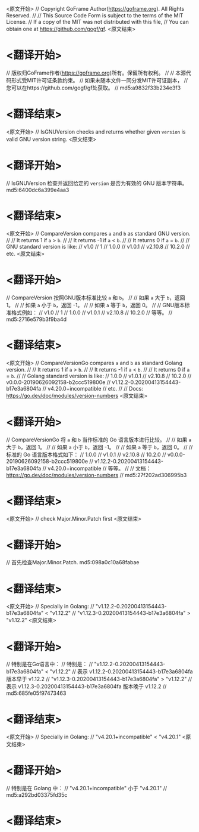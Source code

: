 
<原文开始>
// Copyright GoFrame Author(https://goframe.org). All Rights Reserved.
//
// This Source Code Form is subject to the terms of the MIT License.
// If a copy of the MIT was not distributed with this file,
// You can obtain one at https://github.com/gogf/gf.
<原文结束>

# <翻译开始>
// 版权归GoFrame作者(https://goframe.org)所有。保留所有权利。
//
// 本源代码形式受MIT许可证条款约束。
// 如果未随本文件一同分发MIT许可证副本，
// 您可以在https://github.com/gogf/gf处获取。
// md5:a9832f33b234e3f3
# <翻译结束>


<原文开始>
// IsGNUVersion checks and returns whether given `version` is valid GNU version string.
<原文结束>

# <翻译开始>
// IsGNUVersion 检查并返回给定的 `version` 是否为有效的 GNU 版本字符串。 md5:6400dc6a399e4aa3
# <翻译结束>


<原文开始>
// CompareVersion compares `a` and `b` as standard GNU version.
//
// It returns  1 if `a` > `b`.
//
// It returns -1 if `a` < `b`.
//
// It returns  0 if `a` = `b`.
//
// GNU standard version is like:
// v1.0
// 1
// 1.0.0
// v1.0.1
// v2.10.8
// 10.2.0
// etc.
<原文结束>

# <翻译开始>
// CompareVersion 按照GNU版本标准比较 `a` 和 `b`。
//
// 如果 `a` 大于 `b`，返回 1。
//
// 如果 `a` 小于 `b`，返回 -1。
//
// 如果 `a` 等于 `b`，返回 0。
//
// GNU版本标准格式例如：
// v1.0
// 1
// 1.0.0
// v1.0.1
// v2.10.8
// 10.2.0
// 等等。
// md5:2716e579b3f9ba4d
# <翻译结束>


<原文开始>
// CompareVersionGo compares `a` and `b` as standard Golang version.
//
// It returns  1 if `a` > `b`.
//
// It returns -1 if `a` < `b`.
//
// It returns  0 if `a` = `b`.
//
// Golang standard version is like:
// 1.0.0
// v1.0.1
// v2.10.8
// 10.2.0
// v0.0.0-20190626092158-b2ccc519800e
// v1.12.2-0.20200413154443-b17e3a6804fa
// v4.20.0+incompatible
// etc.
//
// Docs: https://go.dev/doc/modules/version-numbers
<原文结束>

# <翻译开始>
// CompareVersionGo 将 `a` 和 `b` 当作标准的 Go 语言版本进行比较。
//
// 如果 `a` 大于 `b`，返回 1。
//
// 如果 `a` 小于 `b`，返回 -1。
//
// 如果 `a` 等于 `b`，返回 0。
//
// 标准的 Go 语言版本格式如下：
// 1.0.0
// v1.0.1
// v2.10.8
// 10.2.0
// v0.0.0-20190626092158-b2ccc519800e
// v1.12.2-0.20200413154443-b17e3a6804fa
// v4.20.0+incompatible
// 等等。
//
// 文档：https://go.dev/doc/modules/version-numbers
// md5:27f202ad306995b3
# <翻译结束>


<原文开始>
// check Major.Minor.Patch first
<原文结束>

# <翻译开始>
// 首先检查Major.Minor.Patch. md5:098a0c10a68fabae
# <翻译结束>


<原文开始>
		// Specially in Golang:
		// "v1.12.2-0.20200413154443-b17e3a6804fa" < "v1.12.2"
		// "v1.12.3-0.20200413154443-b17e3a6804fa" > "v1.12.2"
<原文结束>

# <翻译开始>
// 特别是在Go语言中：
// 特别是：
// "v1.12.2-0.20200413154443-b17e3a6804fa" < "v1.12.2" // 表示 v1.12.2-0.20200413154443-b17e3a6804fa 版本早于 v1.12.2
// "v1.12.3-0.20200413154443-b17e3a6804fa" > "v1.12.2" // 表示 v1.12.3-0.20200413154443-b17e3a6804fa 版本晚于 v1.12.2
// md5:685fe05f97473463
# <翻译结束>


<原文开始>
	// Specially in Golang:
	// "v4.20.1+incompatible" < "v4.20.1"
<原文结束>

# <翻译开始>
// 特别是在 Golang 中：
// "v4.20.1+incompatible" 小于 "v4.20.1"
// md5:a292bd03375fd35c
# <翻译结束>

